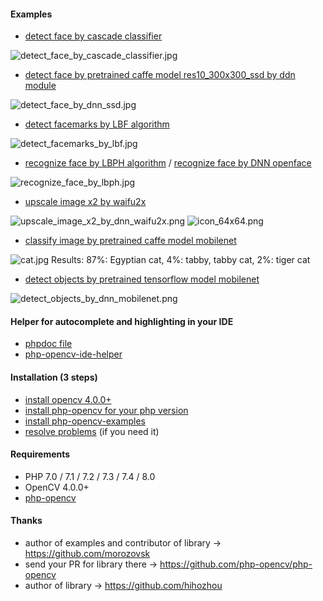 #### Examples
- [detect face by cascade classifier](https://github.com/php-opencv/php-opencv-examples/blob/master/detect_face_by_cascade_classifier.php)

![detect_face_by_cascade_classifier.jpg](https://raw.githubusercontent.com/php-opencv/php-opencv-examples/master/results/detect_face_by_cascade_classifier.jpg)

- [detect face by pretrained caffe model res10_300x300_ssd by ddn module](https://github.com/php-opencv/php-opencv-examples/blob/master/detect_face_by_dnn_ssd.php)

![detect_face_by_dnn_ssd.jpg](https://raw.githubusercontent.com/php-opencv/php-opencv-examples/master/results/detect_face_by_dnn_ssd.jpg)

- [detect facemarks by LBF algorithm](https://github.com/php-opencv/php-opencv-examples/blob/master/detect_facemarks_by_lbf.php)

![detect_facemarks_by_lbf.jpg](https://raw.githubusercontent.com/php-opencv/php-opencv-examples/master/results/detect_facemarks_by_lbf.jpg)

- [recognize face by LBPH algorithm](https://github.com/php-opencv/php-opencv-examples/blob/master/recognize_face_by_lbph.php) / [recognize face by DNN openface](https://github.com/php-opencv/php-opencv-examples/blob/master/recognize_face_by_dnn_openface.php)

![recognize_face_by_lbph.jpg](https://raw.githubusercontent.com/php-opencv/php-opencv-examples/master/results/recognize_face_by_lbph.jpg)

- [upscale image x2 by waifu2x](https://github.com/php-opencv/php-opencv-examples/blob/master/upscale_image_x2_by_dnn_waifu2x.php)

![upscale_image_x2_by_dnn_waifu2x.png](https://raw.githubusercontent.com/php-opencv/php-opencv-examples/master/images/icon_64x64.png) ![icon_64x64.png](https://raw.githubusercontent.com/php-opencv/php-opencv-examples/master/results/upscale_image_x2_by_dnn_waifu2x.png)

- [classify image by pretrained caffe model mobilenet](https://github.com/php-opencv/php-opencv-examples/blob/master/classify_image_by_dnn_mobilenet.php)

![cat.jpg](https://raw.githubusercontent.com/php-opencv/php-opencv-examples/master/images/cat.jpg)
Results: 87%: Egyptian cat, 4%: tabby, tabby cat, 2%: tiger cat

- [detect objects by pretrained tensorflow model mobilenet](https://github.com/php-opencv/php-opencv-examples/blob/master/detect_objects_by_dnn_mobilenet.php)

![detect_objects_by_dnn_mobilenet.png](https://raw.githubusercontent.com/php-opencv/php-opencv-examples/master/results/detect_objects_by_dnn_mobilenet.png)

#### Helper for autocomplete and highlighting in your IDE
- [phpdoc file](https://github.com/php-opencv/php-opencv-examples/blob/master/phpdoc.php)
- [php-opencv-ide-helper](https://github.com/hihozhou/php-opencv-ide-helper)

#### Installation (3 steps)
- [install opencv 4.0.0+](https://github.com/php-opencv/php-opencv/wiki/Installation.-opencv)
- [install php-opencv for your php version](https://github.com/php-opencv/php-opencv/wiki/Installation.-php-opencv)
- [install php-opencv-examples](https://github.com/php-opencv/php-opencv/wiki/Installation.-php-opencv-examples)
- [resolve problems](https://github.com/php-opencv/php-opencv/wiki/Installation.-troubleshooting) (if you need it)

#### Requirements
- PHP 7.0 / 7.1 / 7.2 / 7.3 / 7.4 / 8.0
- OpenCV 4.0.0+
- [php-opencv](https://github.com/php-opencv/php-opencv)

#### Thanks
- author of examples and contributor of library -> https://github.com/morozovsk
- send your PR for library there -> https://github.com/php-opencv/php-opencv
- author of library -> https://github.com/hihozhou
